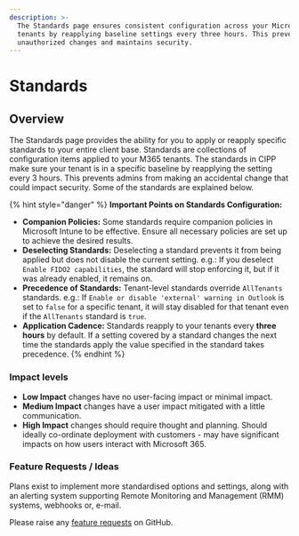 ```yaml
---
description: >-
  The Standards page ensures consistent configuration across your Microsoft 365
  tenants by reapplying baseline settings every three hours. This prevents
  unauthorized changes and maintains security.
---
```


# Standards

## Overview

The Standards page provides the ability for you to apply or reapply specific standards to your entire client base. Standards are collections of configuration items applied to your M365 tenants. The standards in CIPP make sure your tenant is in a specific baseline by reapplying the setting every 3 hours. This prevents admins from making an accidental change that could impact security. Some of the standards are explained below.

{% hint style="danger" %}
**Important Points on Standards Configuration:**

* **Companion Policies:** Some standards require companion policies in Microsoft Intune to be effective. Ensure all necessary policies are set up to achieve the desired results.
* **Deselecting Standards:** Deselecting a standard prevents it from being applied but does not disable the current setting. e.g.: If you deselect `Enable FIDO2 capabilities`, the standard will stop enforcing it, but if it was already enabled, it remains on.
* **Precedence of Standards:** Tenant-level standards override `AllTenants` standards. e.g.: If `Enable or disable 'external' warning in Outlook` is set to `false` for a specific tenant, it will stay disabled for that tenant even if the `AllTenants` standard is `true`.
* **Application Cadence:** Standards reapply to your tenants every **three hours** by default. If a setting covered by a standard changes the next time the standards apply the value specified in the standard takes precedence.
{% endhint %}

### Impact levels

* **Low Impact** changes have no user-facing impact or minimal impact.
* **Medium Impact** changes have a user impact mitigated with a little communication.
* **High Impact** changes should require thought and planning. Should ideally co-ordinate deployment with customers - may have significant impacts on how users interact with Microsoft 365.

### Feature Requests / Ideas

Plans exist to implement more standardised options and settings, along with an alerting system supporting Remote Monitoring and Management (RMM) systems, webhooks or, e-mail.

Please raise any [feature requests](https://github.com/KelvinTegelaar/CIPP/issues/new?assignees=\&labels=enhancement%2Cno-priority\&projects=\&template=feature.yml\&title=%5BFeature+Request%5D%3A+) on GitHub.
